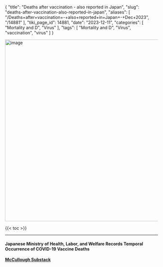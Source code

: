 {
    "title": "Deaths after vaccination - also reported in Japan",
    "slug": "deaths-after-vaccination-also-reported-in-japan",
    "aliases": [
        "/Deaths+after+vaccination+-+also+reported+in+Japan+-+Dec+2023",
        "/14881"
    ],
    "tiki_page_id": 14881,
    "date": "2023-12-11",
    "categories": [
        "Mortality and D",
        "Virus"
    ],
    "tags": [
        "Mortality and D",
        "Virus",
        "vaccination",
        "virus"
    ]
}


<img src="https://d1bk1kqxc0sym.cloudfront.net/attachments/png/japan-deaths-after-vaccination.png" alt="image" width="600">

{{< toc >}}

---

#### Japanese Ministry of Health, Labor, and Welfare Records Temporal Occurrence of COVID-19 Vaccine Deaths

 **[McCullough Substack](https://petermcculloughmd.substack.com/p/japanese-ministry-of-health-labor?utm_source=post-email-title&publication_id=1119676&post_id=139630225&utm_campaign=email-post-title&isFreemail=false&r=ofo3r&utm_medium=email)**